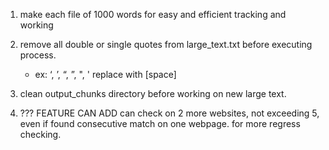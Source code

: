 1. make each file of 1000 words for easy and efficient tracking and working
2. remove all double or single quotes from large_text.txt before executing process.

   - ex: ‘, ’, “, ”, ", ' replace with [space]

3. clean output_chunks directory before working on new large text.
4. ??? FEATURE CAN ADD can check on 2 more websites, not exceeding 5, even if found consecutive match on one webpage. for more regress checking.
